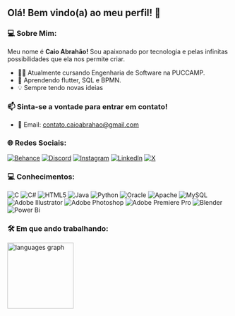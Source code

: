## Olá! Bem vindo(a) ao meu perfil! 👋

### 💻 Sobre Mim:

Meu nome é **Caio Abrahão!** Sou apaixonado por tecnologia e pelas infinitas possibilidades que ela nos permite criar.

- 👨‍🎓 Atualmente cursando Engenharia de Software na PUCCAMP.
- 🌱 Aprendendo flutter, SQL e BPMN.
- 💡 Sempre tendo novas ideias


### 📫 Sinta-se a vontade para entrar em contato!
- 📧 Email: contato.caioabrahao@gmail.com

### 🌐 Redes Sociais:
[![Behance](https://img.shields.io/badge/Behance-1769ff?logo=behance&logoColor=white)](https://behance.net/caioabrahao) [![Discord](https://img.shields.io/badge/Discord-%237289DA.svg?logo=discord&logoColor=white)](https://discord.gg/zaicoba) [![Instagram](https://img.shields.io/badge/Instagram-%23E4405F.svg?logo=Instagram&logoColor=white)](https://instagram.com/caio.abrahao) [![LinkedIn](https://img.shields.io/badge/LinkedIn-%230077B5.svg?logo=linkedin&logoColor=white)](https://linkedin.com/in/caioabrahao) [![X](https://img.shields.io/badge/X-black.svg?logo=X&logoColor=white)](https://x.com/@taldeabrahao) 


### 💻 Conhecimentos:
![C](https://img.shields.io/badge/c-%2300599C.svg?style=for-the-badge&logo=c&logoColor=white) ![C#](https://img.shields.io/badge/c%23-%23239120.svg?style=for-the-badge&logo=csharp&logoColor=white) ![HTML5](https://img.shields.io/badge/html5-%23E34F26.svg?style=for-the-badge&logo=html5&logoColor=white) ![Java](https://img.shields.io/badge/java-%23ED8B00.svg?style=for-the-badge&logo=openjdk&logoColor=white) ![Python](https://img.shields.io/badge/python-3670A0?style=for-the-badge&logo=python&logoColor=ffdd54) ![Oracle](https://img.shields.io/badge/Oracle-F80000?style=for-the-badge&logo=oracle&logoColor=white) ![Apache](https://img.shields.io/badge/apache-%23D42029.svg?style=for-the-badge&logo=apache&logoColor=white) ![MySQL](https://img.shields.io/badge/mysql-%2300000f.svg?style=for-the-badge&logo=mysql&logoColor=white) ![Adobe Illustrator](https://img.shields.io/badge/adobe%20illustrator-%23FF9A00.svg?style=for-the-badge&logo=adobe%20illustrator&logoColor=white) ![Adobe Photoshop](https://img.shields.io/badge/adobe%20photoshop-%2331A8FF.svg?style=for-the-badge&logo=adobe%20photoshop&logoColor=white) ![Adobe Premiere Pro](https://img.shields.io/badge/Adobe%20Premiere%20Pro-9999FF.svg?style=for-the-badge&logo=Adobe%20Premiere%20Pro&logoColor=white) ![Blender](https://img.shields.io/badge/blender-%23F5792A.svg?style=for-the-badge&logo=blender&logoColor=white) ![Power Bi](https://img.shields.io/badge/power_bi-F2C811?style=for-the-badge&logo=powerbi&logoColor=black)


### 🛠️ Em que ando trabalhando: 
<div align="left">
  <img src="https://github-readme-stats.vercel.app/api/top-langs?username=caioabrahao&locale=en&hide_title=false&layout=compact&card_width=320&langs_count=5&theme=rose_pine&hide_border=false&order=2" height="150" alt="languages graph"  />
</div>

###

<!-- Proudly created with GPRM ( https://gprm.itsvg.in ) -->

